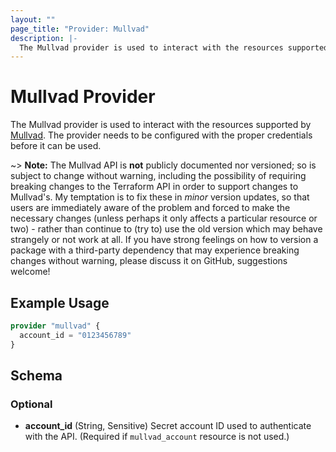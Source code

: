 ```yaml
---
layout: ""
page_title: "Provider: Mullvad"
description: |-
  The Mullvad provider is used to interact with the resources supported by Mullvad.
---
```


# Mullvad Provider

The Mullvad provider is used to interact with the resources supported by [Mullvad](https://mullvad.net). The provider needs to be configured with the proper credentials before it can be used.

~> **Note:** The Mullvad API is **not** publicly documented nor versioned; so is subject to change without warning, including the possibility of requiring breaking changes to the Terraform API in order to support changes to Mullvad's. My temptation is to fix these in *minor* version updates, so that users are immediately aware of the problem and forced to make the necessary changes (unless perhaps it only affects a particular resource or two) - rather than continue to (try to) use the old version which may behave strangely or not work at all. If you have strong feelings on how to version a package with a third-party dependency that may experience breaking changes without warning, please discuss it on GitHub, suggestions welcome!

## Example Usage

```terraform
provider "mullvad" {
  account_id = "0123456789"
}
```

<!-- schema generated by tfplugindocs -->
## Schema

### Optional

- **account_id** (String, Sensitive) Secret account ID used to authenticate with the API. (Required if `mullvad_account` resource is not used.)
